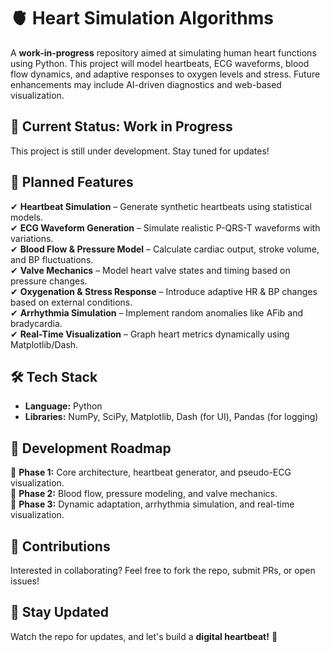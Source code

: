 # 🫀 Heart Simulation Algorithms  

A **work-in-progress** repository aimed at simulating human heart functions using Python. This project will model heartbeats, ECG waveforms, blood flow dynamics, and adaptive responses to oxygen levels and stress. Future enhancements may include AI-driven diagnostics and web-based visualization.  

## 🚧 Current Status: Work in Progress  
This project is still under development. Stay tuned for updates!  

## 📌 Planned Features  
✔ **Heartbeat Simulation** – Generate synthetic heartbeats using statistical models.  
✔ **ECG Waveform Generation** – Simulate realistic P-QRS-T waveforms with variations.  
✔ **Blood Flow & Pressure Model** – Calculate cardiac output, stroke volume, and BP fluctuations.  
✔ **Valve Mechanics** – Model heart valve states and timing based on pressure changes.  
✔ **Oxygenation & Stress Response** – Introduce adaptive HR & BP changes based on external conditions.  
✔ **Arrhythmia Simulation** – Implement random anomalies like AFib and bradycardia.  
✔ **Real-Time Visualization** – Graph heart metrics dynamically using Matplotlib/Dash.  

## 🛠 Tech Stack  
- **Language:** Python  
- **Libraries:** NumPy, SciPy, Matplotlib, Dash (for UI), Pandas (for logging)  

## 📅 Development Roadmap  
🚀 **Phase 1:** Core architecture, heartbeat generator, and pseudo-ECG visualization.  
🚀 **Phase 2:** Blood flow, pressure modeling, and valve mechanics.  
🚀 **Phase 3:** Dynamic adaptation, arrhythmia simulation, and real-time visualization.  

## 🤝 Contributions  
Interested in collaborating? Feel free to fork the repo, submit PRs, or open issues!  

## 📢 Stay Updated  
Watch the repo for updates, and let's build a **digital heartbeat!** 🚀
